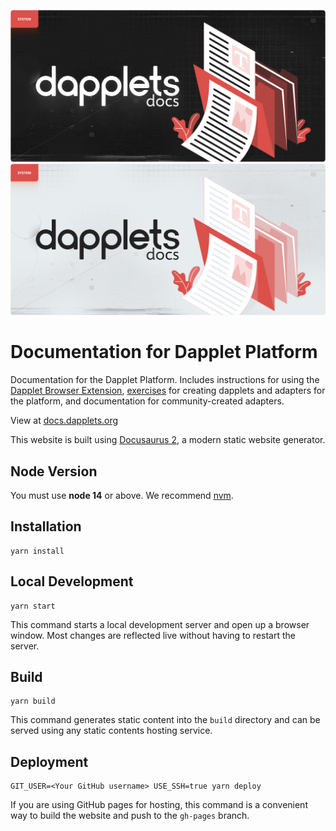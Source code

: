 ![dapplet-docs](https://github.com/dapplets/dapplet-docs/blob/64a7dc685925d3f794ea499c889277e30759e7c0/banners/dapplet-docs.png#gh-dark-mode-only)
![dapplet-docs](https://github.com/dapplets/dapplet-docs/blob/64a7dc685925d3f794ea499c889277e30759e7c0/banners/dapplet-docs-light.png#gh-light-mode-only)

# Documentation for Dapplet Platform

Documentation for the Dapplet Platform. Includes instructions for using the [Dapplet Browser Extension](https://github.com/dapplets/dapplet-extension), [exercises](https://github.com/dapplets/dapplet-template) for creating dapplets and adapters for the platform, and documentation for community-created adapters.

View at [docs.dapplets.org](https://docs.dapplets.org/)

This website is built using [Docusaurus 2](https://v2.docusaurus.io/), a modern static website generator.

## Node Version

You must use **node 14** or above. We recommend [nvm](https://github.com/nvm-sh/nvm).

## Installation

```console
yarn install
```

## Local Development

```console
yarn start
```

This command starts a local development server and open up a browser window. Most changes are reflected live without having to restart the server.

## Build

```console
yarn build
```

This command generates static content into the `build` directory and can be served using any static contents hosting service.

## Deployment

```console
GIT_USER=<Your GitHub username> USE_SSH=true yarn deploy
```

If you are using GitHub pages for hosting, this command is a convenient way to build the website and push to the `gh-pages` branch.
